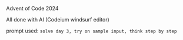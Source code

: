 Advent of Code 2024

All done with AI (Codeium windsurf editor)

prompt used:
`solve day 3, try on sample input, think step by step`
